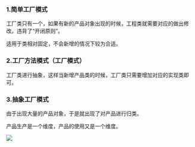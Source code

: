 ### 1.简单工厂模式

工厂类只有一个，如果有新的产品对象出现的时候，工程类就需要对应的做出修改。违背了“开闭原则”。

适用于类相对固定，不会新增的情况下较为合适。

### 2.工厂方法模式（工厂模式）

工厂类进行抽象，这样当新增产品类的时候，工厂类只需要增加对应的实现类即可。

### 3.抽象工厂模式

由于出现大量的产品对象，于是就出现了对产品进行归类。

产品生产是一个维度，产品的使用又是一个维度。

![](D:\20-workspace\myRpository\image\工厂抽象模式.jpg)

